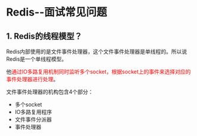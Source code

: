 # Redis--面试常见问题

## 1. Redis的线程模型？

Redis内部使用的是文件事件处理器，这个文件事件处理器是单线程的。所以说Redis是一个单线程模型。

他<font color="red">通过IO多路复用机制同时监听多个socket，根据socket上的事件来选择对应的事件处理器进行处理</font>。

文件事件处理器的机构包含4个部分：

* 多个socket
* IO多路复用程序
* 文件事件分派器
* 事件处理器